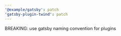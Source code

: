 ```yaml
---
'@example/gatsby': patch
'gatsby-plugin-twind': patch
---
```


BREAKING: use gatsby naming convention for plugins
